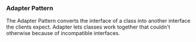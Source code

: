 ### Adapter Pattern

The Adapter Pattern converts the interface of a class into another interface the clients expect.
Adapter lets classes work together that couldn't otherwise because of incompatible interfaces.
